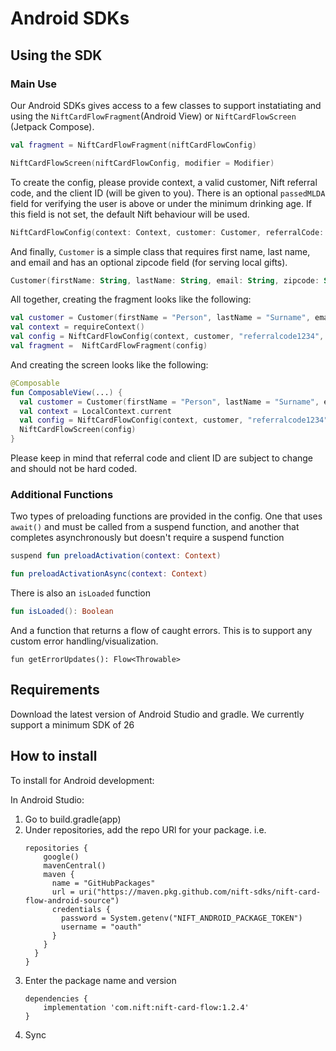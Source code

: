 # Android SDKs

## Using the SDK

### Main Use
Our Android SDKs gives access to a few classes to support instatiating and using the `NiftCardFlowFragment`(Android View) or `NiftCardFlowScreen` (Jetpack Compose).
```kotlin
val fragment = NiftCardFlowFragment(niftCardFlowConfig)
```
```kotlin
NiftCardFlowScreen(niftCardFlowConfig, modifier = Modifier)
```

To create the config, please provide context, a valid customer, Nift referral code, and the client ID (will be given to you).
There is an optional `passedMLDA` field for verifying the user is above or under the minimum drinking age. If this field is not set, the default Nift behaviour will be used.
```kotlin
NiftCardFlowConfig(context: Context, customer: Customer, referralCode: String, cliendId: String, passedMLDA: Boolean? = null)
```

And finally, `Customer` is a simple class that requires first name, last name, and email and has an optional zipcode field (for serving local gifts).
```kotlin
Customer(firstName: String, lastName: String, email: String, zipcode: String? = null)
```

All together, creating the fragment looks like the following:
```kotlin
val customer = Customer(firstName = "Person", lastName = "Surname", email = "person@email.com")
val context = requireContext()
val config = NiftCardFlowConfig(context, customer, "referralcode1234", "12345")
val fragment =  NiftCardFlowFragment(config)
```

And creating the screen looks like the following:
```kotlin
@Composable
fun ComposableView(...) {
  val customer = Customer(firstName = "Person", lastName = "Surname", email = "person@email.com")
  val context = LocalContext.current
  val config = NiftCardFlowConfig(context, customer, "referralcode1234", "12345")
  NiftCardFlowScreen(config)
}
```

Please keep in mind that referral code and client ID are subject to change and should not be hard coded.

### Additional Functions
Two types of preloading functions are provided in the config. One that uses `await()` and must be called from a suspend function, and another that completes asynchronously but doesn't require a suspend function

```kotlin
suspend fun preloadActivation(context: Context)
```
```kotlin
fun preloadActivationAsync(context: Context)
```

There is also an `isLoaded` function
```kotlin
fun isLoaded(): Boolean
```
And a function that returns a flow of caught errors. This is to support any custom error handling/visualization.
```
fun getErrorUpdates(): Flow<Throwable>
```

## Requirements
Download the latest version of Android Studio and gradle. We currently support a minimum SDK of 26

## How to install
To install for Android development:

In Android Studio:
1. Go to build.gradle(app)
2. Under repositories, add the repo URl for your package. i.e.
   ```
   repositories {
       google()
       mavenCentral()
       maven {
         name = "GitHubPackages"
         url = uri("https://maven.pkg.github.com/nift-sdks/nift-card-flow-android-source")
         credentials {
           password = System.getenv("NIFT_ANDROID_PACKAGE_TOKEN")
           username = "oauth"
         }
       }
     }
   }
   ```
3. Enter the package name and version
   ```
   dependencies {
       implementation 'com.nift:nift-card-flow:1.2.4'
   }
   ```
4. Sync
